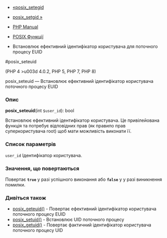- [«posix_setegid](function.posix-setegid.md)
- [posix_setgid »](function.posix-setgid.md)

- [PHP Manual](index.md)
- [POSIX Функції](ref.posix.md)
- Встановлює ефективний ідентифікатор користувача для поточного
процесу EUID

#posix_seteuid

(PHP 4 \>u003d 4.0.2, PHP 5, PHP 7, PHP 8)

posix_seteuid — Встановлює ефективний ідентифікатор користувача
поточного процесу EUID

### Опис

**posix_seteuid**(int `$user_id`): bool

Встановлює ефективний ідентифікатор користувача. Це
привілейована функція та потребує відповідних прав (як правило
прав суперкористувача root) щоб мати можливість виконати її.

### Список параметрів

`user_id`
Ідентифікатор користувача.

### Значення, що повертаються

Повертає **`true`** у разі успішного виконання або **`false`** у
у разі виникнення помилки.

### Дивіться також

- [posix_geteuid()](function.posix-geteuid.md) - Повертає
ефективний ідентифікатор користувача поточного процесу EUID
- [posix_setuid()](function.posix-setuid.md) - Встановлює UID
поточного процесу
- [posix_getuid()](function.posix-getuid.md) - Повертає
фактичний ідентифікатор користувача поточного процесу UID
